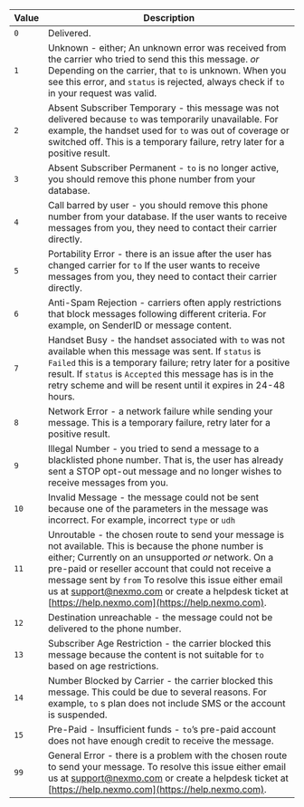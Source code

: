Value | Description
-- | --
`0` | Delivered.
`1` | Unknown - either; An unknown error was received from the carrier who tried to send this this message. _or_ Depending on the carrier, that `to` is unknown. When you see this error, and `status` is rejected, always check if `to` in your request was valid.
`2` | Absent Subscriber Temporary - this message was not delivered because `to` was temporarily unavailable. For example, the handset used for `to` was out of coverage or switched off. This is a temporary failure, retry later for a positive result.
`3` | Absent Subscriber Permanent - `to` is no longer active, you should remove this phone number from your database.
`4` | Call barred by user - you should remove this phone number from your database. If the user wants to receive messages from you, they need to contact their carrier directly.
`5` | Portability Error - there is an issue after the user has changed carrier for `to`  If the user wants to receive messages from you, they need to contact their carrier directly.
`6` | Anti-Spam Rejection - carriers often apply restrictions that block messages following different criteria. For example, on SenderID or message content.
`7` | Handset Busy - the handset associated with `to` was not available when this message was sent. If `status` is `Failed`  this is a temporary failure; retry later for a positive result. If `status` is `Accepted`  this message has is in the retry scheme and will be resent until it expires in 24-48 hours.
`8` | Network Error - a network failure while sending your message. This is a temporary failure, retry later for a positive result.
`9` | Illegal Number - you tried to send a message to a blacklisted phone number. That is, the user has already sent a STOP opt-out message and no longer wishes to receive messages from you.
`10` | Invalid Message - the message could not be sent because one of the parameters in the message was incorrect. For example, incorrect `type` or `udh`
`11` | Unroutable - the chosen route to send your message is not available. This is because the phone number is either; Currently on an unsupported _or_  network. On a pre-paid or reseller account that could not receive a message sent by `from` To resolve this issue either email us at [support@nexmo.com](mailto:support@nexmo.com) or create a helpdesk ticket at [https://help.nexmo.com](https://help.nexmo.com).
`12` | Destination unreachable - the message could not be delivered to the phone number.
`13` | Subscriber Age Restriction - the carrier blocked this message because the content is not suitable for `to` based on age restrictions.
`14` | Number Blocked by Carrier - the carrier blocked this message. This could be due to several reasons. For example, `to` s plan does not include SMS or the account is suspended.
`15` | Pre-Paid - Insufficient funds - `to`’s pre-paid account does not have enough credit to receive the message.
`99` | General Error - there is a problem with the chosen route to send your message. To resolve this issue either email us at [support@nexmo.com](mailto:support@nexmo.com) or create a helpdesk ticket at [https://help.nexmo.com](https://help.nexmo.com).
